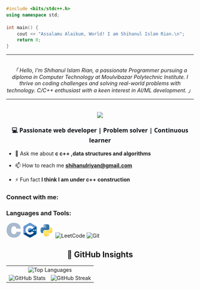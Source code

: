 ```cpp
#include <bits/stdc++.h>
using namespace std;

int main() {
    cout << "Assalamu Alaikum, World! I am Shihanul Islam Rian.\n";
    return 0;
}
```

<!-- Introduction -->
<hr/>
<p align="center">
  <br>
  <em>
    「 Hello, I'm Shihanul Islam Rian, a passionate Programmer pursuing a diploma in Computer Technology at Moulvibazar Polytechnic Institute. I thrive on coding challenges and solving real-world problems with technology. C/C++ enthusiast with a keen interest in AI/ML development. 」
  </em>
  <br>
</p>
<hr/>

<!-- Typing Animation -->
<h2 align="center">
  <a href="https://git.io/typing-svg">
    <img src="https://readme-typing-svg.herokuapp.com?lines=I+am+Shihanul+Riyan;I+aspire+to+be+a+Software+Engineer;Currently+learning+advanced+DSA;Passionate+about+problem-solving+and+programming;">
  </a>
</h2>

<!-- =========================
     OVERVIEW TEXT (STYLED)
     ========================= -->
<td style="padding-left: 15px; vertical-align: middle;">
  <p align="center" style="font-weight: bold; font-size: 16px; font-family: 'Segoe UI', Tahoma, Geneva, Verdana, sans-serif; color: #0D1117;">
    💻 Passionate web developer | Problem solver | Continuous learner
  </p>
</td>



- 💬 Ask me about **c c++ ,data structures and algorithms**

- 📫 How to reach me **shihanulriyan@gmail.com**

- ⚡ Fun fact **I think I am under c++ construction**

<h3 align="left">Connect with me:</h3>
<p align="left">
</p>

<h3 align="left">Languages and Tools:</h3>
<p align="left">
  <img src="https://raw.githubusercontent.com/devicons/devicon/master/icons/c/c-original.svg" alt="C" width="40" height="40"/>
  <img src="https://raw.githubusercontent.com/devicons/devicon/master/icons/cplusplus/cplusplus-original.svg" alt="C++" width="40" height="40"/>
  <img src="https://raw.githubusercontent.com/devicons/devicon/master/icons/python/python-original.svg" alt="Python" width="40" height="40"/>
 <img src="https://leetcode.com/static/images/LeetCode_logo_rvs.png" width="40" height="40" alt="LeetCode"/>
  <img src="https://www.vectorlogo.zone/logos/git-scm/git-scm-icon.svg" alt="Git" width="40" height="40"/>
</p>




<!-- =========================
     GITHUB STATS (CUSTOM COLORS)
     ========================= -->
<h2 align="center">🚀 GitHub Insights</h2>

<table align="center">
  <tr>
    <!-- Top Languages প্রথমে -->
    <td colspan="2" align="center">
      <img
        src="https://github-readme-stats.vercel.app/api/top-langs/?username=Shihanulriyan&layout=compact&hide=html&bg_color=0D1117&title_color=FFA116&text_color=FFFFFF&icon_color=3776AB"
        alt="Top Languages"
        height="180"
      />
    </td>
  </tr>
  <tr>
    <!-- Overall GitHub Stats -->
    <td>
      <img
        src="https://github-readme-stats.vercel.app/api?username=Shihanulriyan&show_icons=true&bg_color=0D1117&title_color=FFA116&text_color=FFFFFF&icon_color=3776AB"
        alt="GitHub Stats"
        height="180"
      />
    </td>
    <td>
      <img
        src="https://github-readme-streak-stats.herokuapp.com/?user=Shihanulriyan&background=0D1117&ring=FFA116&fire=FFA116&currStreakLabel=3776AB&sideNums=FFFFFF&currStreakNum=FFA116&sideLabels=3776AB&dates=AAAAAA"
        alt="GitHub Streak"
        height="180"
      />
    </td>
  </tr>
</table>


